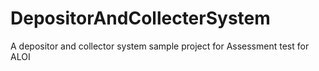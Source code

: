 # DepositorAndCollecterSystem
A  depositor and collector system sample project  for Assessment test for ALOI 
